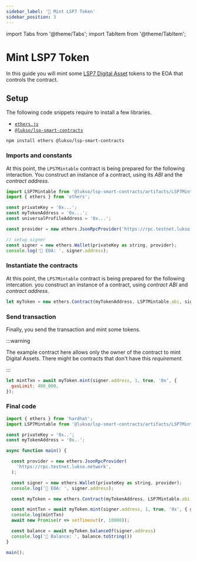 ```yaml
---
sidebar_label: '💽 Mint LSP7 Token'
sidebar_position: 3
---
```


import Tabs from '@theme/Tabs';
import TabItem from '@theme/TabItem';

# Mint LSP7 Token

In this guide you will mint some [LSP7 Digital Asset](../../standards/tokens/LSP7-Digital-Asset.md) tokens to the EOA that controls the contract.

## Setup

The following code snippets require to install a few libraries.

- [`ethers.js`](https://github.com/ethers-io/ethers.js/)
- [`@lukso/lsp-smart-contracts`](https://github.com/lukso-network/lsp-smart-contracts/)

```shell
npm install ethers @lukso/lsp-smart-contracts
```

### Imports and constants

At this point, the `LPS7Mintable` contract is being prepared for the following interaction. You construct an instance of a contract, using its _ABI_ and the _contract address_.

```javascript
import LSP7Mintable from '@lukso/lsp-smart-contracts/artifacts/LSP7Mintable.json';
import { ethers } from 'ethers';

const privateKey = '0x...';
const myTokenAddress = '0x...';
const universalProfileAddress = '0x...';

const provider = new ethers.JsonRpcProvider('https://rpc.testnet.lukso.network');

// setup signer
const signer = new ethers.Wallet(privateKey as string, provider);
console.log('🔑 EOA: ', signer.address);
```

### Instantiate the contracts

At this point, the `LPS7Mintable` contract is being prepared for the following intercation. you construct an instance of a contract, using _contract ABI_ and _contract address_.

```javascript
let myToken = new ethers.Contract(myTokenAddress, LSP7Mintable.abi, signer);
```

### Send transaction

Finally, you send the transaction and mint some tokens.

:::warning

The example contract here allows only the owner of the contract to mint Digital Assets. There might be contracts that don't have this _requirement_.

:::

```javascript
let mintTxn = await myToken.mint(signer.address, 1, true, '0x', {
  gasLimit: 400_000,
});
```

### Final code

```javascript
import { ethers } from 'hardhat';
import LSP7Mintable from '@lukso/lsp-smart-contracts/artifacts/LSP7Mintable.json';

const privateKey = '0x..';
const myTokenAddress = '0x..';

async function main() {

  const provider = new ethers.JsonRpcProvider(
    'https://rpc.testnet.lukso.network',
  );

  const signer = new ethers.Wallet(privateKey as string, provider);
  console.log('🔑 EOA: ', signer.address);

  const myToken = new ethers.Contract(myTokenAddress, LSP7Mintable.abi, signer);

  const mintTxn = await myToken.mint(signer.address, 1, true, '0x', { gasLimit: 400_000 })
  console.log(mintTxn)
  await new Promise(r => setTimeout(r, 10000));

  const balance = await myToken.balanceOf(signer.address)
  console.log('🏦 Balance: ', balance.toString())
}

main();
```
